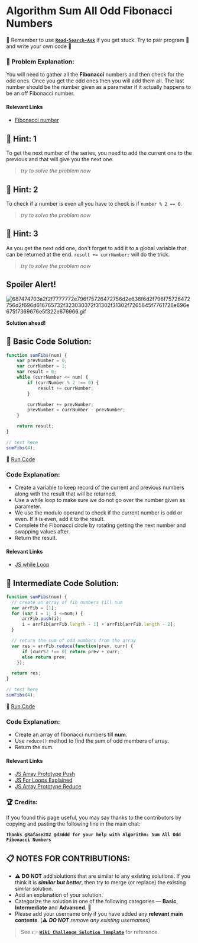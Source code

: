 # Algorithm Sum All Odd Fibonacci Numbers

:triangular_flag_on_post: Remember to use [**`Read-Search-Ask`**](FreeCodeCamp-Get-Help) if you get stuck. Try to pair program :busts_in_silhouette: and write your own code :pencil:

### :checkered_flag: Problem Explanation:

You will need to gather all the **Fibonacci** numbers and then check for the odd ones. Once you get the odd ones then you will add them all. The last number should be the number given as a parameter if it actually happens to be an off Fibonacci number.

#### Relevant Links

- [Fibonacci number](https://en.wikipedia.org/wiki/Fibonacci_number)

## :speech_balloon: Hint: 1

To get the next number of the series, you need to add the current one to the previous and that will give you the next one.

> _try to solve the problem now_

## :speech_balloon: Hint: 2

To check if a number is even all you have to check is if `number % 2 == 0`.

> _try to solve the problem now_

## :speech_balloon: Hint: 3

As you get the next odd one, don't forget to add it to a global variable that can be returned at the end. `result += currNumber;` will do the trick.

> _try to solve the problem now_

## Spoiler Alert!

![687474703a2f2f7777772e796f75726472756d2e636f6d2f796f75726472756d2f696d616765732f323030372f31302f31302f7265645f7761726e696e675f7369676e5f322e676966.gif](https://files.gitter.im/FreeCodeCamp/Wiki/nlOm/thumb/687474703a2f2f7777772e796f75726472756d2e636f6d2f796f75726472756d2f696d616765732f323030372f31302f31302f7265645f7761726e696e675f7369676e5f322e676966.gif)

**Solution ahead!**

## :beginner: Basic Code Solution:

```javascript
function sumFibs(num) {
    var prevNumber = 0;
    var currNumber = 1;
    var result = 0;
    while (currNumber <= num) {
        if (currNumber % 2 !== 0) {
            result += currNumber;
        }

        currNumber += prevNumber;
        prevNumber = currNumber - prevNumber;
    }

    return result;
}

// test here
sumFibs(4);
```

:rocket: [Run Code](https://repl.it/CLnV/0)

### Code Explanation:

- Create a variable to keep record of the current and previous numbers along with the result that will be returned.
- Use a while loop to make sure we do not go over the number given as parameter.
- We use the modulo operand to check if the current number is odd or even. If it is even, add it to the result.
- Complete the Fibonacci circle by rotating getting the next number and swapping values after.
- Return the result.

#### Relevant Links

- [JS while Loop](JS-While-Loop)

## :sunflower: Intermediate Code Solution:

```javascript
function sumFibs(num) {
  // create an array of fib numbers till num
  var arrFib = [1];
  for (var i = 1; i <=num;) {
      arrFib.push(i);
      i = arrFib[arrFib.length - 1] + arrFib[arrFib.length - 2];
  }

  // return the sum of odd numbers from the array
  var res = arrFib.reduce(function(prev, curr) {
      if (curr%2 !== 0) return prev + curr;
      else return prev;
    });

  return res;
}

// test here
sumFibs(4);
```

:rocket: [Run Code](https://repl.it/CLnW/0)

### Code Explanation:

- Create an array of fibonacci numbers till **num**.
- Use `reduce()` method to find the sum of odd members of array.
- Return the sum.

#### Relevant Links

- [JS Array Prototype Push](JS-Array-Prototype-Push)
- [JS For Loops Explained](JS-For-Loops-Explained)
- [JS Array Prototype Reduce](JS-Array-Prototype-Reduce)

### :trophy: Credits:

If you found this page useful, you may say thanks to the contributors by copying and pasting the following line in the main chat:

**`Thanks @Rafase282 @d3ddd for your help with Algorithm: Sum All Odd Fibonacci Numbers`**

## :clipboard: NOTES FOR CONTRIBUTIONS:

- :warning: **DO NOT** add solutions that are similar to any existing solutions. If you think it is **_similar but better_**, then try to merge (or replace) the existing similar solution.
- Add an explanation of your solution.
- Categorize the solution in one of the following categories &mdash; **Basic**, **Intermediate** and **Advanced**. :traffic_light:
- Please add your username only if you have added any **relevant main contents**. (:warning: **_DO NOT_** _remove any existing usernames_)

> See :point_right: [**`Wiki Challenge Solution Template`**](Wiki-Template-Challenge-Solution) for reference.
